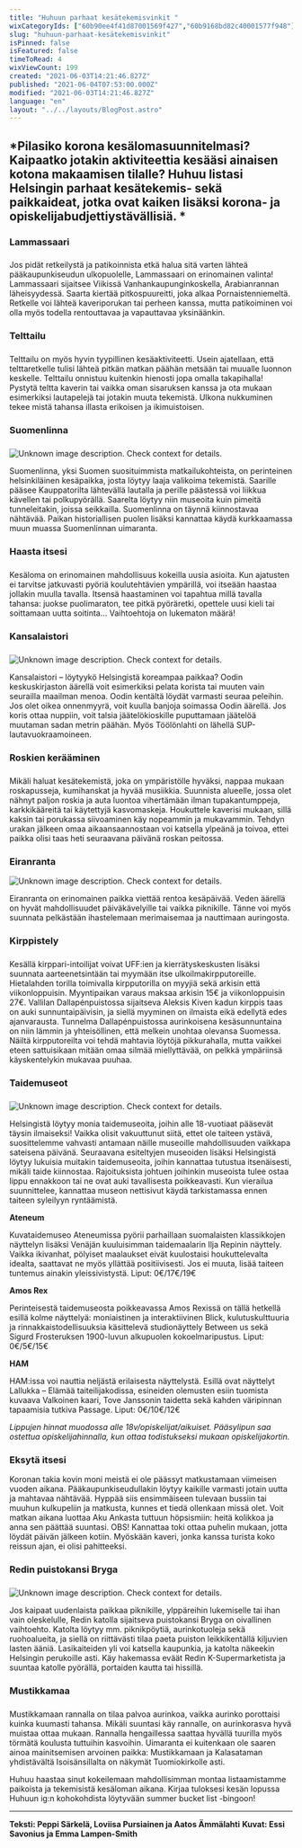 ```yaml
---
title: "Huhuun parhaat kesätekemisvinkit "
wixCategoryIds: ["60b90ee4f41d87001569f427","60b9168bd82c40001577f948"]
slug: "huhuun-parhaat-kesätekemisvinkit"
isPinned: false
isFeatured: false
timeToRead: 4
wixViewCount: 199
created: "2021-06-03T14:21:46.827Z"
published: "2021-06-04T07:53:00.000Z"
modified: "2021-06-03T14:21:46.827Z"
language: "en"
layout: "../../layouts/BlogPost.astro"
---
```

*Pilasiko korona kesälomasuunnitelmasi? Kaipaatko jotakin aktiviteettia kesääsi ainaisen kotona makaamisen tilalle? Huhuu listasi Helsingin parhaat kesätekemis- sekä paikkaideat, jotka ovat kaiken lisäksi korona- ja opiskelijabudjettiystävällisiä. *
---

### Lammassaari
### 
Jos pidät retkeilystä ja patikoinnista etkä halua sitä varten lähteä pääkaupunkiseudun ulkopuolelle, Lammassaari on erinomainen valinta! Lammassaari sijaitsee Viikissä Vanhankaupunginkoskella, Arabianrannan läheisyydessä. Saarta kiertää pitkospuureitti, joka alkaa Pornaistenniemeltä. Retkelle voi lähteä kaveriporukan tai perheen kanssa, mutta patikoiminen voi olla myös todella rentouttavaa ja vapauttavaa yksinäänkin. 

### Telttailu
### 
Telttailu on myös hyvin tyypillinen kesäaktiviteetti. Usein ajatellaan, että telttaretkelle tulisi lähteä pitkän matkan päähän metsään tai muualle luonnon keskelle. Telttailu onnistuu kuitenkin hienosti jopa omalla takapihalla! Pystytä teltta kaverin tai vaikka oman sisaruksen kanssa ja ota mukaan esimerkiksi lautapelejä tai jotakin muuta tekemistä. Ulkona nukkuminen tekee mistä tahansa illasta erikoisen ja ikimuistoisen.

### Suomenlinna
### 
![Unknown image description. Check context for details.](https://static.wixstatic.com/media/1a23b9_8f08b3f08e7e45e1b87f34f778592eeb~mv2.jpg) <!-- Original name: suomenlinna3.jpg -->

Suomenlinna, yksi Suomen suosituimmista matkailukohteista, on perinteinen helsinkiläinen kesäpaikka, josta löytyy laaja valikoima tekemistä. Saarille pääsee Kauppatorilta lähtevällä lautalla ja perille päästessä voi liikkua kävellen tai polkupyörällä. Saarelta löytyy niin museoita kuin pimeitä tunneleitakin, joissa seikkailla. Suomenlinna on täynnä kiinnostavaa nähtävää. Paikan historiallisen puolen lisäksi kannattaa käydä kurkkaamassa muun muassa Suomenlinnan uimaranta. 

### Haasta itsesi
### 
Kesäloma on erinomainen mahdollisuus kokeilla uusia asioita. Kun ajatusten ei tarvitse jatkuvasti pyöriä koulutehtävien ympärillä, voi itseään haastaa jollakin muulla tavalla. Itsensä haastaminen voi tapahtua millä tavalla tahansa: juokse puolimaraton, tee pitkä pyöräretki, opettele uusi kieli tai soittamaan uutta soitinta… Vaihtoehtoja on lukematon määrä!

### Kansalaistori
### 
![Unknown image description. Check context for details.](https://static.wixstatic.com/media/1a23b9_c568a24146a74628ab0e846b855991b6~mv2.jpg) <!-- Original name: oodiaukio3ver2.jpg -->

Kansalaistori – löytyykö Helsingistä koreampaa paikkaa? Oodin keskuskirjaston äärellä voit esimerkiksi pelata korista tai muuten vain seurailla maailman menoa. Oodin kentältä löydät varmasti seuraa peleihin. Jos olet oikea onnenmyyrä, voit kuulla banjoja soimassa Oodin äärellä. Jos koris ottaa nuppiin, voit talsia jäätelökioskille puputtamaan jäätelöä muutaman sadan metrin päähän. Myös Töölönlahti on lähellä SUP-lautavuokraamoineen. 

### Roskien kerääminen
### 
Mikäli haluat kesätekemistä, joka on ympäristölle hyväksi, nappaa mukaan roskapusseja, kumihanskat ja hyvää musiikkia. Suunnista alueelle, jossa olet nähnyt paljon roskia ja auta luontoa vihertämään ilman tupakantumppeja, karkkikääreitä tai käytettyjä kasvomaskeja. Houkuttele kaverisi mukaan, sillä kaksin tai porukassa siivoaminen käy nopeammin ja mukavammin. Tehdyn urakan jälkeen omaa aikaansaannostaan voi katsella ylpeänä ja toivoa, ettei paikka olisi taas heti seuraavana päivänä roskan peitossa. 

### Eiranranta

![Unknown image description. Check context for details.](https://static.wixstatic.com/media/1a23b9_3d215bf323954be2a646936a2394565f~mv2.jpg) <!-- Original name: eira3ver2.jpg -->

Eiranranta on erinomainen paikka viettää rentoa kesäpäivää. Veden äärellä on hyvät mahdollisuudet päiväkävelyille tai vaikka piknikille. Tänne voi myös suunnata pelkästään ihastelemaan merimaisemaa ja nauttimaan auringosta.

### Kirppistely
### 
Kesällä kirppari-intoilijat voivat UFF:ien ja kierrätyskeskusten lisäksi suunnata aarteenetsintään tai myymään itse ulkoilmakirpputoreille. Hietalahden torilla toimivalla kirpputorilla on myyjiä sekä arkisin että viikonloppuisin. Myyntipaikan varaus maksaa arkisin 15€ ja viikonloppuisin 27€. Vallilan Dallapénpuistossa sijaitseva Aleksis Kiven kadun kirppis taas on auki sunnuntaipäivisin, ja siellä myyminen on ilmaista eikä edellytä edes ajanvarausta. Tunnelma Dallapénpuistossa aurinkoisena kesäsunnuntaina on niin lämmin ja yhteisöllinen, että melkein unohtaa olevansa Suomessa. Näiltä kirpputoreilta voi tehdä mahtavia löytöjä pikkurahalla, mutta vaikkei eteen sattuisikaan mitään omaa silmää miellyttävää, on pelkkä ympäriinsä käyskentelykin mukavaa puuhaa. 

### Taidemuseot
### 
![Unknown image description. Check context for details.](https://static.wixstatic.com/media/1a23b9_1ddc7622864942da97b70910dacc028d~mv2.jpg) <!-- Original name: ham1.jpg -->

Helsingistä löytyy monia taidemuseoita, joihin alle 18-vuotiaat pääsevät täysin ilmaiseksi! Vaikka olisit vakuuttunut siitä, ettet ole taiteen ystävä,   suosittelemme vahvasti antamaan näille museoille mahdollisuuden vaikkapa sateisena päivänä. Seuraavana esiteltyjen museoiden lisäksi Helsingistä löytyy lukuisia muitakin taidemuseoita, joihin kannattaa tutustua itsenäisesti, mikäli taide kiinnostaa. 
Rajoituksista johtuen joihinkin museoista tulee ostaa lippu ennakkoon tai ne ovat auki tavallisesta poikkeavasti. Kun vierailua suunnittelee, kannattaa museon nettisivut käydä tarkistamassa ennen taiteen syleilyyn ryntäämistä. 


**Ateneum**

Kuvataidemuseo Ateneumissa pyörii parhaillaan suomalaisten klassikkojen näyttelyn lisäksi Venäjän kuuluisimman taidemaalarin Ilja Repinin näyttely. Vaikka ikivanhat, pölyiset maalaukset eivät kuulostaisi houkuttelevalta idealta, saattavat ne myös yllättää positiivisesti. Jos ei muuta, lisää taiteen tuntemus ainakin yleissivistystä. 
Liput: 0€/17€/19€

**Amos Rex**

Perinteisestä taidemuseosta poikkeavassa Amos Rexissä on tällä hetkellä esillä kolme näyttelyä: moniaistinen ja interaktiivinen Blick,  kulutuskulttuuria ja rinnakkaistodellisuuksia käsittelevä studionäyttely Between us sekä Sigurd Frosteruksen 1900-luvun alkupuolen kokoelmaripustus. 
Liput: 0€/5€/15€

**HAM**

HAM:issa voi nauttia neljästä erilaisesta näyttelystä. Esillä ovat näyttelyt Lallukka – Elämää taiteilijakodissa, esineiden olemusten esiin tuomista kuvaava Valkoinen kaari, Tove Janssonin taidetta sekä kahden väripinnan tapaamisia tutkiva Passage. 
Liput: 0€/10€/12€

*Lippujen hinnat muodossa alle 18v/opiskelijat/aikuiset. Pääsylipun saa ostettua opiskelijahinnalla, kun ottaa todistukseksi mukaan opiskelijakortin.*


### Eksytä itsesi

Koronan takia kovin moni meistä ei ole päässyt matkustamaan viimeisen vuoden aikana. Pääkaupunkiseudullakin löytyy kaikille varmasti jotain uutta ja mahtavaa nähtävää. Hyppää siis ensimmäiseen tulevaan bussiin tai muuhun kulkupeliin ja matkusta, kunnes et tiedä ollenkaan missä olet. Voit matkan aikana luottaa Aku Ankasta tuttuun höpsismiin: heitä kolikkoa ja anna sen päättää suuntasi. 
OBS! Kannattaa toki ottaa puhelin mukaan, jotta löydät päivän jälkeen kotiin. Myöskään kaveri, jonka kanssa turista koko reissun ajan, ei olisi pahitteeksi. 

### Redin puistokansi Bryga
### 
![Unknown image description. Check context for details.](https://static.wixstatic.com/media/1a23b9_e24841db1c274799822f78a382943115~mv2.jpg) <!-- Original name: redikattoitäver2.jpg -->

Jos kaipaat uudenlaista paikkaa piknikille, ylppäreihin lukemiselle tai ihan vain oleskelulle, Redin katolla sijaitseva puistokansi Bryga on oivallinen vaihtoehto. Katolta löytyy mm. piknikpöytiä, aurinkotuoleja sekä ruohoalueita, ja siellä on riittävästi tilaa paeta puiston leikkikentällä kiljuvien lasten ääniä. Lasikaiteiden yli voi katsella kaupunkia, ja katolta näkeekin Helsingin perukoille asti. Käy hakemassa eväät Redin K-Supermarketista ja suuntaa katolle pyörällä, portaiden kautta tai hissillä. 
### 
### Mustikkamaa
### 
Mustikkamaan rannalla on tilaa palvoa aurinkoa, vaikka aurinko porottaisi kuinka kuumasti tahansa. Mikäli suuntasi käy rannalle, on aurinkorasva hyvä muistaa ottaa mukaan. Rannalla hengaillessa saattaa hyvällä tuurilla myös törmätä koulusta tuttuihin kasvoihin. Uimaranta ei kuitenkaan ole saaren ainoa mainitsemisen arvoinen paikka: Mustikkamaan ja Kalasataman yhdistävältä Isoisänsillalta on näkymät Tuomiokirkolle asti.

Huhuu haastaa sinut kokeilemaan mahdollisimman montaa listaamistamme paikoista ja tekemisistä kesäloman aikana. Kirjaa tuloksesi kesän lopussa Huhuun ig:n kohokohdista löytyvään summer bucket list -bingoon!

---

**Teksti: Peppi Särkelä, Loviisa Pursiainen ja Aatos Ämmälahti**
**Kuvat: Essi Savonius ja Emma Lampen-Smith**



